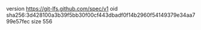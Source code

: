 version https://git-lfs.github.com/spec/v1
oid sha256:3d428100a3b39f5bb30f00cf443dbadf0f14b2960f54149379e34aa799e57fec
size 556

